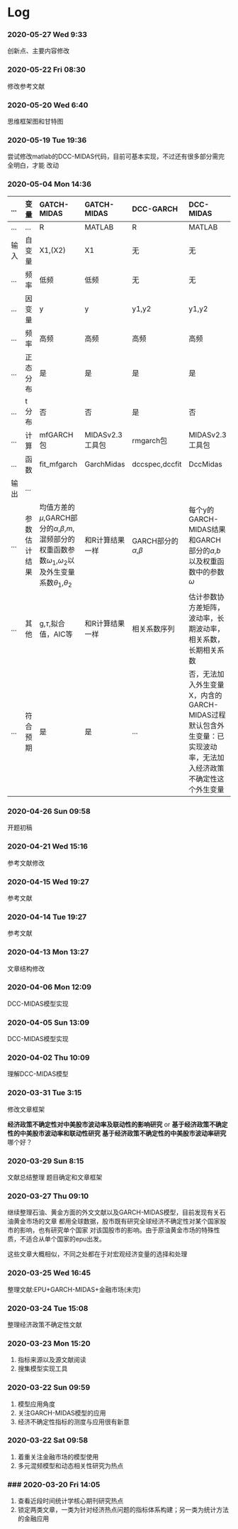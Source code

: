 # Log

### 2020-05-27 Wed 9:33

创新点、主要内容修改

### 2020-05-22 Fri 08:30

修改参考文献

### 2020-05-20 Wed 6:40

思维框架图和甘特图

### 2020-05-19 Tue 19:36

尝试修改matlab的DCC-MIDAS代码，目前可基本实现，不过还有很多部分需完全明白，才能
改动

### 2020-05-04 Mon 14:36

|...|变量|GATCH-MIDAS|GATCH-MIDAS|DCC-GARCH|DCC-MIDAS|
| :----| :---- |:------ | :---- |:----- |:---------  |
|...    |...     |R      |MATLAB    |R        | MATLAB|
|输入    |自变量  |X1,(X2)  |X1        |无       | 无     |
|...    |频率    |低频    |低频      |无       | 无 |
|...    |因变量   |y     |y          |y1,y2   | y1,y2 |
|...    |频率    |高频    |高频      |高频       | 高频 |
|...    |正态分布|是       |是     |是        |是        |是     |
|...    |t分布   |否      |否      |是        |否       |
|...    |计算   |mfGARCH包|MIDASv2.3工具包|rmgarch包|MIDASv2.3工具包
|...    |函数   |fit_mfgarch|GarchMidas  |dccspec,dccfit|DccMidas|
|输出   |  ...  |
|...|参数估计结果|均值方差的$\mu$,GARCH部分的$\alpha$,$\beta$,$m$,混频部分的权重函数参数$\omega_1$,$\omega_2$以及外生变量系数$\theta_1$,$\theta_2$|和R计算结果一样|GARCH部分的$\alpha$,$\beta$|每个y的GARCH-MIDAS结果和GARCH部分的$a$,$b$以及权重函数中的参数$\omega$|
|...|其他|g,$\tau$,拟合值，AIC等|和R计算结果一样|相关系数序列|估计参数协方差矩阵，波动率，长期波动率，相关系数，长期相关系数|
|...|符合预期|是|是|...|否，无法加入外生变量X，内含的GARCH-MIDAS过程默认包含外生变量：已实现波动率，无法加入经济政策不确定性这个外生变量|


### 2020-04-26 Sun 09:58

开题初稿

### 2020-04-21 Wed 15:16

参考文献修改

### 2020-04-15 Wed 19:27

参考文献

### 2020-04-14 Tue 19:27

参考文献

### 2020-04-13 Mon 13:27

文章结构修改

### 2020-04-06 Mon 12:09

DCC-MIDAS模型实现

### 2020-04-05 Sun 13:09

DCC-MIDAS模型实现

### 2020-04-02 Thu 10:09

理解DCC-MIDAS模型

### 2020-03-31 Tue 3:15

修改文章框架

**经济政策不确定性对中美股市波动率及联动性的影响研究**
or
**基于经济政策不确定性的中美股市波动率和联动性研究**
**基于经济政策不确定性的中美股市波动率研究**
哪个好？

### 2020-03-29 Sun 8:15

文献总结整理
题目确定和文章框架

### 2020-03-27 Thu 09:10

继续整理石油、黄金方面的外文文献以及GARCH-MIDAS模型，目前发现有关石油黄金市场的文章
都用全球数据，股市既有研究全球经济不确定性对某个国家股市的影响，也有研究单个国家
对该国股市的影响。由于原油黄金市场的特殊性质，不适合从单个国家的epu出发。

这些文章大概相似，不同之处都在于对宏观经济变量的选择和处理
### 2020-03-25 Wed 16:45

整理文献:EPU+GARCH-MIDAS+金融市场(未完)
### 2020-03-24 Tue 15:08

整理经济政策不确定性文献
### 2020-03-23 Mon 15:20

1. 指标来源以及源文献阅读
2. 搜集模型实现工具
### 2020-03-22 Sun 09:59

1. 模型应用角度
2. 关注GARCH-MIDAS模型的应用
3. 经济不确定性指标的测度与应用很有新意

### 2020-03-22 Sat 09:58

1. 着重关注金融市场的模型使用
2. 多元混频模型和动态相关性研究为热点

### ### 2020-03-20 Fri 14:05

1. 查看近段时间统计学核心期刊研究热点
2. 锁定两类文章，一类为针对经济热点问题的指标体系构建；另一类为统计方法的金融应用